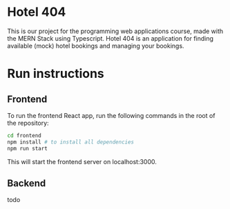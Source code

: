 # Hotel 404

This is our project for the programming web applications course, made with the MERN Stack using Typescript. Hotel 404 is an application for finding available (mock) hotel bookings and managing your bookings. 

# Run instructions 
## Frontend
To run the frontend React app, run the following commands in the root of the repository: 
```bash
cd frontend
npm install # to install all dependencies
npm run start
```
This will start the frontend server on localhost:3000. 

## Backend 
todo
    
